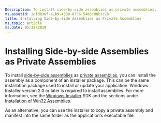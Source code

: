 ```yaml
---
Description: To install side-by-side assemblies as private assemblies, you can install the assembly as a component of an installer package.
ms.assetid: 1cfd836f-a1b9-4339-8756-5488c88b3c2b
title: Installing Side-by-side Assemblies as Private Assemblies
ms.topic: article
ms.date: 05/31/2018
---
```


# Installing Side-by-side Assemblies as Private Assemblies

To install [side-by-side assemblies](about-side-by-side-assemblies-.md) as [private assemblies](https://docs.microsoft.com/windows/desktop/Msi/private-assemblies), you can install the assembly as a component of an installer package. This can be the same installation package used to install or update your application. Windows Installer version 2.0 or later is required to install assemblies. For more information, see the [Windows Installer](https://msdn.microsoft.com/en-us/library/Cc185688(v=VS.85).aspx) SDK and the sections under [Installation of Win32 Assemblies](https://msdn.microsoft.com/en-us/library/Aa369292(v=VS.85).aspx).

As an alternative, you can use the installer to copy a private assembly and manifest into the same folder as the application's executable file.

 

 



